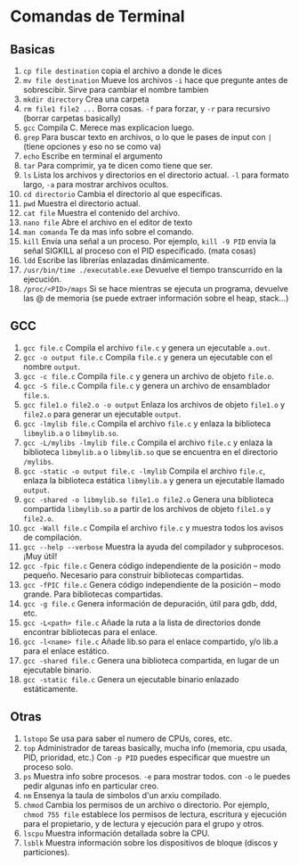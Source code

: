 # Comandas de Terminal
## Basicas
1. `cp file destination`
copia el archivo a donde le dices
2. `mv file destination`
Mueve los archivos `-i` hace que pregunte antes de sobrescibir. Sirve para cambiar el nombre tambien
3. `mkdir directory`
Crea una carpeta
4. `rm file1 file2 ...`
Borra cosas. `-f` para forzar, y `-r` para recursivo (borrar carpetas basically)
5. `gcc`
Compila C. Merece mas explicacion luego.
6. `grep`
Para buscar texto en archivos, o lo que le pases de input con `|` (tiene opciones y eso no se como va)
7. `echo`
Escribe en terminal el argumento
8. `tar`
Para comprimir, ya te dicen como tiene que ser.
9. `ls`
Lista los archivos y directorios en el directorio actual. `-l` para formato largo, `-a` para mostrar archivos ocultos.
10. `cd directorio`
Cambia el directorio al que especificas.
11. `pwd`
Muestra el directorio actual.
12. `cat file`
Muestra el contenido del archivo.
13. `nano file`
Abre el archivo en el editor de texto
14. `man comanda`
Te da mas info sobre el comando.
15. `kill`
Envía una señal a un proceso. Por ejemplo, `kill -9 PID` envía la señal SIGKILL al proceso con el PID especificado.
(mata cosas)
16. `ldd`
Escribe las librerías enlazadas dinámicamente.
17. `/usr/bin/time ./executable.exe`
Devuelve el tiempo transcurrido en la ejecución.
18. `/proc/<PID>/maps`
Si se hace mientras se ejecuta un programa, devuelve las @ de memoria (se puede extraer información sobre el heap, stack...)

## GCC

1. `gcc file.c`
Compila el archivo `file.c` y genera un ejecutable  `a.out`.
2. `gcc -o output file.c`
Compila `file.c` y genera un ejecutable con el nombre `output`.
3. `gcc -c file.c`
Compila `file.c` y genera un archivo de objeto `file.o`.
4. `gcc -S file.c`
Compila `file.c` y genera un archivo de ensamblador `file.s`.
5. `gcc file1.o file2.o -o output`
Enlaza los archivos de objeto `file1.o` y `file2.o` para generar un ejecutable `output`.
6. `gcc -lmylib file.c`
Compila el archivo `file.c` y enlaza la biblioteca `libmylib.a` o `libmylib.so`.
7. `gcc -L/mylibs -lmylib file.c`
Compila el archivo `file.c` y enlaza la biblioteca `libmylib.a` o `libmylib.so` que se encuentra en el directorio `/mylibs`.
8. `gcc -static -o output file.c -lmylib`
Compila el archivo `file.c`, enlaza la biblioteca estática `libmylib.a` y genera un ejecutable llamado `output`.
9. `gcc -shared -o libmylib.so file1.o file2.o`
Genera una biblioteca compartida `libmylib.so` a partir de los archivos de objeto `file1.o` y `file2.o`.
10. `gcc -Wall file.c`
Compila el archivo `file.c` y muestra todos los avisos de compilación.
11. `gcc --help --verbose`
Muestra la ayuda del compilador y subprocesos. ¡Muy útil!
12. `gcc -fpic file.c`
Genera código independiente de la posición – modo pequeño. Necesario para construir bibliotecas compartidas.
13. `gcc -fPIC file.c`
Genera código independiente de la posición – modo grande. Para bibliotecas compartidas.
14. `gcc -g file.c`
Genera información de depuración, útil para gdb, ddd, etc.
15. `gcc -L<path> file.c`
Añade la ruta a la lista de directorios donde encontrar bibliotecas para el enlace.
16. `gcc -l<name> file.c`
Añade lib<name>.so para el enlace compartido, y/o lib<name>.a para el enlace estático.
17. `gcc -shared file.c`
Genera una biblioteca compartida, en lugar de un ejecutable binario.
18. `gcc -static file.c`
Genera un ejecutable binario enlazado estáticamente.


## Otras
1. `lstopo`
Se usa para saber el numero de CPUs, cores, etc.
2. `top`
Administrador de tareas basically, mucha info (memoria, cpu usada, PID, prioridad, etc.)
Con `-p PID` puedes especificar que muestre un proceso solo.
3. `ps`
Muestra info sobre procesos. `-e` para mostrar todos. con `-o` le puedes pedir algunas info en particular creo.
4. `nm`
Ensenya la taula de simbolos d'un arxiu compilado.
4. `chmod`
Cambia los permisos de un archivo o directorio. Por ejemplo, `chmod 755 file` establece los permisos de lectura, escritura y ejecución para el propietario, y de lectura y ejecución para el grupo y otros.
5. `lscpu`
Muestra información detallada sobre la CPU.
6. `lsblk`
Muestra información sobre los dispositivos de bloque (discos y particiones).
